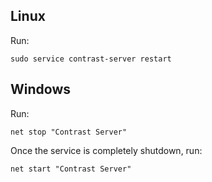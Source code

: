 <!--
title: "How To Restart Contrast"
description: "Instructions on restarting Contrast"
tags: "installation setup TeamServer restart troubleshooting"
-->

## Linux

Run:

```
sudo service contrast-server restart
```

## Windows

Run:

```
net stop "Contrast Server"
```

Once the service is completely shutdown, run:

```
net start "Contrast Server"
```
